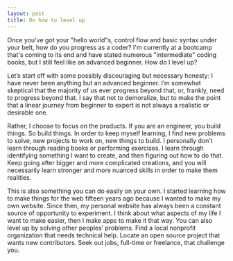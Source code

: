 ```yaml
---
layout: post
title: On how to level up
---
```


Once you've got your "hello world"s, control flow and basic syntax under your belt, how do you progress as a coder? I'm currently at a bootcamp that's coming to its end and have stated numerous "intermediate" coding books, but I still feel like an advanced beginner. How do I level up?
 
Let’s start off with some possibly discouraging but necessary honesty: I have never been anything but an advanced beginner. I’m somewhat skeptical that the majority of us ever progress beyond that, or, frankly, need to progress beyond that. I say that not to demoralize, but to make the point that a linear journey from beginner to expert is not always a realistic or desirable one.
 
Rather, I choose to focus on the products. If you are an engineer, you build things. So build things. In order to keep myself learning, I find new problems to solve, new projects to work on, new things to build. I personally don’t learn through reading books or performing exercises. I learn through identifying something I want to create, and then figuring out how to do that. Keep going after bigger and more complicated creations, and you will necessarily learn stronger and more nuanced skills in order to make them realities.
 
This is also something you can do easily on your own. I started learning how to make things for the web fifteen years ago because I wanted to make my own website. Since then, my personal website has always been a constant source of opportunity to experiment. I think about what aspects of my life I want to make easier, then I make apps to make it that way. You can also level up by solving other peoples’ problems. Find a local nonprofit organization that needs technical help. Locate an open source project that wants new contributors. Seek out jobs, full-time or freelance, that challenge you. 
